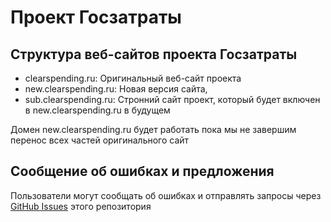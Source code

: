 # Проект Госзатраты

## Структура веб-сайтов проекта Госзатраты

- clearspending.ru: Оригинальный веб-сайт проекта
- new.clearspending.ru: Новая версия сайта, 
- sub.clearspending.ru: Стронний сайт проект, который будет включен в new.clearspending.ru в будущем

Домен new.clearspending.ru будет работать пока мы не завершим перенос всех частей оригинального сайт

## Сообщение об ошибках и предложения
Пользователи могут сообщать об ошибках и отправлять запросы через [GitHub Issues](https://github.com/clearspending/clearspending/issues) этого репозитория
